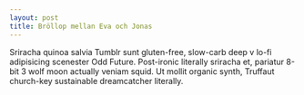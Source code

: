```yaml
---
layout: post
title: Bröllop mellan Eva och Jonas
---
```


Sriracha quinoa salvia Tumblr sunt gluten-free, slow-carb deep v lo-fi adipisicing scenester Odd Future. Post-ironic literally sriracha et, pariatur 8-bit 3 wolf moon actually veniam squid. Ut mollit organic synth, Truffaut church-key sustainable dreamcatcher literally.

